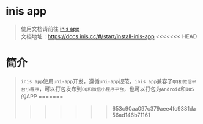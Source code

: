 # inis app
> 使用文档请前往 [inis app](https://docs.inis.cc/#/start/install-inis-app)    
> 文档地址：https://docs.inis.cc/#/start/install-inis-app
<<<<<<< HEAD

# 简介
> `inis app`使用`uni-app`开发，遵循`uni-app`规范，`inis app`兼容了`QQ和微信平台小程序`，可以打包发布到`QQ和微信小程序平台`，也可以打包为`Android`和`IOS`的APP
=======
>>>>>>> 653c90aa097c379aee4fc9381da56ad146b71161
